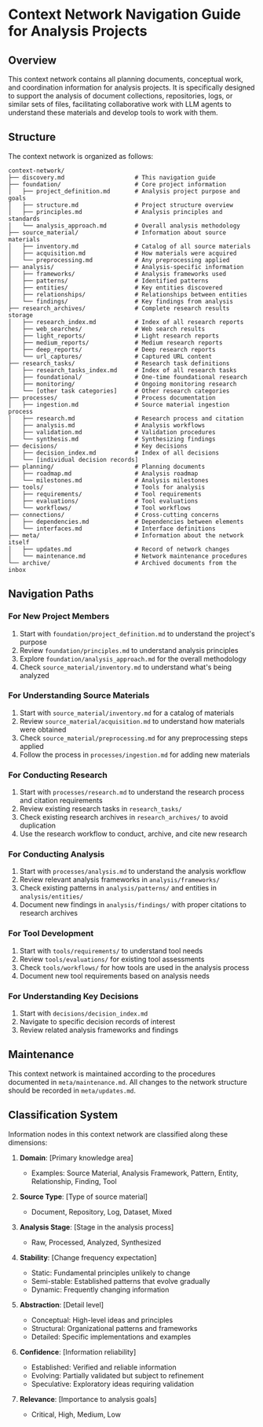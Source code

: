 # Context Network Navigation Guide for Analysis Projects

## Overview

This context network contains all planning documents, conceptual work, and coordination information for analysis projects. It is specifically designed to support the analysis of document collections, repositories, logs, or similar sets of files, facilitating collaborative work with LLM agents to understand these materials and develop tools to work with them.

## Structure

The context network is organized as follows:

```
context-network/
├── discovery.md                    # This navigation guide
├── foundation/                     # Core project information
│   ├── project_definition.md       # Analysis project purpose and goals
│   ├── structure.md                # Project structure overview
│   ├── principles.md               # Analysis principles and standards
│   └── analysis_approach.md        # Overall analysis methodology
├── source_material/                # Information about source materials
│   ├── inventory.md                # Catalog of all source materials
│   ├── acquisition.md              # How materials were acquired
│   └── preprocessing.md            # Any preprocessing applied
├── analysis/                       # Analysis-specific information
│   ├── frameworks/                 # Analysis frameworks used
│   ├── patterns/                   # Identified patterns
│   ├── entities/                   # Key entities discovered
│   ├── relationships/              # Relationships between entities
│   └── findings/                   # Key findings from analysis
├── research_archives/              # Complete research results storage
│   ├── research_index.md           # Index of all research reports
│   ├── web_searches/               # Web search results
│   ├── light_reports/              # Light research reports
│   ├── medium_reports/             # Medium research reports
│   ├── deep_reports/               # Deep research reports
│   └── url_captures/               # Captured URL content
├── research_tasks/                 # Research task definitions
│   ├── research_tasks_index.md     # Index of all research tasks
│   ├── foundational/               # One-time foundational research
│   ├── monitoring/                 # Ongoing monitoring research
│   └── [other task categories]     # Other research categories
├── processes/                      # Process documentation
│   ├── ingestion.md                # Source material ingestion process
│   ├── research.md                 # Research process and citation
│   ├── analysis.md                 # Analysis workflows
│   ├── validation.md               # Validation procedures
│   └── synthesis.md                # Synthesizing findings
├── decisions/                      # Key decisions
│   ├── decision_index.md           # Index of all decisions
│   └── [individual decision records]
├── planning/                       # Planning documents
│   ├── roadmap.md                  # Analysis roadmap
│   └── milestones.md               # Analysis milestones
├── tools/                          # Tools for analysis
│   ├── requirements/               # Tool requirements
│   ├── evaluations/                # Tool evaluations
│   └── workflows/                  # Tool workflows
├── connections/                    # Cross-cutting concerns
│   ├── dependencies.md             # Dependencies between elements
│   └── interfaces.md               # Interface definitions
├── meta/                           # Information about the network itself
│   ├── updates.md                  # Record of network changes
│   └── maintenance.md              # Network maintenance procedures
└── archive/                        # Archived documents from the inbox
```

## Navigation Paths

### For New Project Members
1. Start with `foundation/project_definition.md` to understand the project's purpose
2. Review `foundation/principles.md` to understand analysis principles
3. Explore `foundation/analysis_approach.md` for the overall methodology
4. Check `source_material/inventory.md` to understand what's being analyzed

### For Understanding Source Materials
1. Start with `source_material/inventory.md` for a catalog of materials
2. Review `source_material/acquisition.md` to understand how materials were obtained
3. Check `source_material/preprocessing.md` for any preprocessing steps applied
4. Follow the process in `processes/ingestion.md` for adding new materials

### For Conducting Research
1. Start with `processes/research.md` to understand the research process and citation requirements
2. Review existing research tasks in `research_tasks/`
3. Check existing research archives in `research_archives/` to avoid duplication
4. Use the research workflow to conduct, archive, and cite new research

### For Conducting Analysis
1. Start with `processes/analysis.md` to understand the analysis workflow
2. Review relevant analysis frameworks in `analysis/frameworks/`
3. Check existing patterns in `analysis/patterns/` and entities in `analysis/entities/`
4. Document new findings in `analysis/findings/` with proper citations to research archives

### For Tool Development
1. Start with `tools/requirements/` to understand tool needs
2. Review `tools/evaluations/` for existing tool assessments
3. Check `tools/workflows/` for how tools are used in the analysis process
4. Document new tool requirements based on analysis needs

### For Understanding Key Decisions
1. Start with `decisions/decision_index.md`
2. Navigate to specific decision records of interest
3. Review related analysis frameworks and findings

## Maintenance

This context network is maintained according to the procedures documented in `meta/maintenance.md`. All changes to the network structure should be recorded in `meta/updates.md`.

## Classification System

Information nodes in this context network are classified along these dimensions:

1. **Domain**: [Primary knowledge area]
   - Examples: Source Material, Analysis Framework, Pattern, Entity, Relationship, Finding, Tool

2. **Source Type**: [Type of source material]
   - Document, Repository, Log, Dataset, Mixed

3. **Analysis Stage**: [Stage in the analysis process]
   - Raw, Processed, Analyzed, Synthesized

4. **Stability**: [Change frequency expectation]
   - Static: Fundamental principles unlikely to change
   - Semi-stable: Established patterns that evolve gradually
   - Dynamic: Frequently changing information

5. **Abstraction**: [Detail level]
   - Conceptual: High-level ideas and principles
   - Structural: Organizational patterns and frameworks
   - Detailed: Specific implementations and examples

6. **Confidence**: [Information reliability]
   - Established: Verified and reliable information
   - Evolving: Partially validated but subject to refinement
   - Speculative: Exploratory ideas requiring validation

7. **Relevance**: [Importance to analysis goals]
   - Critical, High, Medium, Low
